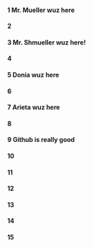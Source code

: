 #### 1 Mr. Mueller wuz here
#### 2
#### 3 Mr. Shmueller wuz here!
#### 4
#### 5 Donia wuz here
#### 6
#### 7 Arieta wuz here
#### 8
#### 9 Github is really good
#### 10
#### 11
#### 12
#### 13
#### 14
#### 15